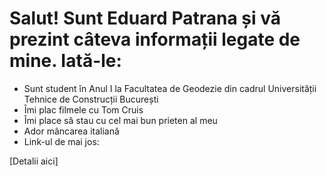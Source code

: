 # Salut! Sunt Eduard Patrana și vă prezint câteva informații legate de mine. Iată-le:
- Sunt student în Anul I la Facultatea de Geodezie din cadrul Universității Tehnice de Construcții București
- Îmi plac filmele cu Tom Cruis
- Îmi place să stau cu cel mai bun prieten al meu
- Ador mâncarea italiană
- Link-ul de mai jos:

[Detalii aici]
